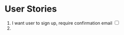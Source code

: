 # User Stories

1. I want user to sign up, require confirmation email <input style='align-items: center;' type='checkbox'>
2. 

